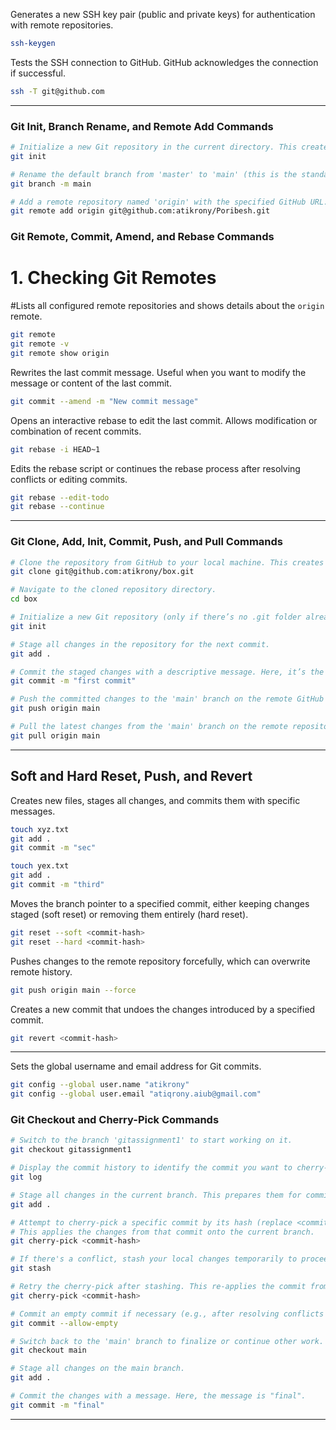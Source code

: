 
Generates a new SSH key pair (public and private keys) for authentication with remote repositories.

```bash
ssh-keygen
```

Tests the SSH connection to GitHub. GitHub acknowledges the connection if successful.

```bash
ssh -T git@github.com
```

---

### Git Init, Branch Rename, and Remote Add Commands

```bash
# Initialize a new Git repository in the current directory. This creates a .git folder.
git init
```

```bash
# Rename the default branch from 'master' to 'main' (this is the standard convention now).
git branch -m main
```

```bash
# Add a remote repository named 'origin' with the specified GitHub URL. This links your local repo to the remote.
git remote add origin git@github.com:atikrony/Poribesh.git
```




### Git Remote, Commit, Amend, and Rebase Commands

# 1. Checking Git Remotes
#Lists all configured remote repositories and shows details about the `origin` remote.

```bash
git remote
git remote -v
git remote show origin
```

Rewrites the last commit message. Useful when you want to modify the message or content of the last commit.

```bash
git commit --amend -m "New commit message"
```

Opens an interactive rebase to edit the last commit. Allows modification or combination of recent commits.

```bash
git rebase -i HEAD~1
```

Edits the rebase script or continues the rebase process after resolving conflicts or editing commits.

```bash
git rebase --edit-todo
git rebase --continue
```

---


### Git Clone, Add, Init, Commit, Push, and Pull Commands

```bash
# Clone the repository from GitHub to your local machine. This creates a new directory with the repo's files.
git clone git@github.com:atikrony/box.git
```

```bash
# Navigate to the cloned repository directory.
cd box
```

```bash
# Initialize a new Git repository (only if there’s no .git folder already, otherwise, this reinitializes it).
git init
```

```bash
# Stage all changes in the repository for the next commit.
git add .
```

```bash
# Commit the staged changes with a descriptive message. Here, it’s the "first commit".
git commit -m "first commit"
```

```bash
# Push the committed changes to the 'main' branch on the remote GitHub repository.
git push origin main
```

```bash
# Pull the latest changes from the 'main' branch on the remote repository.
git pull origin main
```
---



## Soft and Hard Reset, Push, and Revert
Creates new files, stages all changes, and commits them with specific messages.

```bash
touch xyz.txt
git add .
git commit -m "sec"

touch yex.txt
git add .
git commit -m "third"
```

Moves the branch pointer to a specified commit, either keeping changes staged (soft reset) or removing them entirely (hard reset).

```bash
git reset --soft <commit-hash>
git reset --hard <commit-hash>
```

Pushes changes to the remote repository forcefully, which can overwrite remote history.

```bash
git push origin main --force
```

Creates a new commit that undoes the changes introduced by a specified commit.

```bash
git revert <commit-hash>
```

---


Sets the global username and email address for Git commits.

```bash
git config --global user.name "atikrony"
git config --global user.email "atiqrony.aiub@gmail.com"
```




### Git Checkout and Cherry-Pick Commands

```bash
# Switch to the branch 'gitassignment1' to start working on it.
git checkout gitassignment1
```

```bash
# Display the commit history to identify the commit you want to cherry-pick.
git log
```

```bash
# Stage all changes in the current branch. This prepares them for committing.
git add .
```

```bash
# Attempt to cherry-pick a specific commit by its hash (replace <commit-hash> with the actual hash).
# This applies the changes from that commit onto the current branch.
git cherry-pick <commit-hash>
```

```bash
# If there's a conflict, stash your local changes temporarily to proceed with the cherry-pick.
git stash
```

```bash
# Retry the cherry-pick after stashing. This re-applies the commit from the specified hash.
git cherry-pick <commit-hash>
```

```bash
# Commit an empty commit if necessary (e.g., after resolving conflicts with no actual code changes).
git commit --allow-empty
```

```bash
# Switch back to the 'main' branch to finalize or continue other work.
git checkout main
```

```bash
# Stage all changes on the main branch.
git add .
```

```bash
# Commit the changes with a message. Here, the message is "final".
git commit -m "final"
```

---
